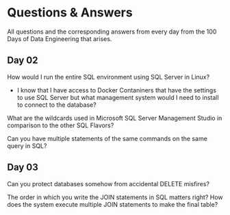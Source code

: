 # Questions & Answers

All questions and the corresponding answers from every day from the 100 Days of Data Engineering that arises.

## Day 02

How would I run the entire SQL environment using SQL Server in Linux?
- I know that I have access to Docker Contaniners that have the settings to use SQL Server but what management system would I need to install to connect to the database?

What are the wildcards used in Microsoft SQL Server Management Studio in comparison to the other SQL Flavors?

Can you have multiple statements of the same commands on the same query in SQL?

## Day 03

Can you protect databases somehow from accidental DELETE misfires?

The order in which you write the JOIN statements in SQL matters right? How does the system execute multiple JOIN statements to make the final table?
